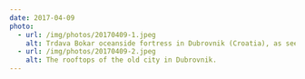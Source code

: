 ```yaml
---
date: 2017-04-09
photo:
  - url: /img/photos/20170409-1.jpeg
    alt: Trdava Bokar oceanside fortress in Dubrovnik (Croatia), as seen from Dubrovnik West Harbour
  - url: /img/photos/20170409-2.jpeg
    alt: The rooftops of the old city in Dubrovnik.
---
```

